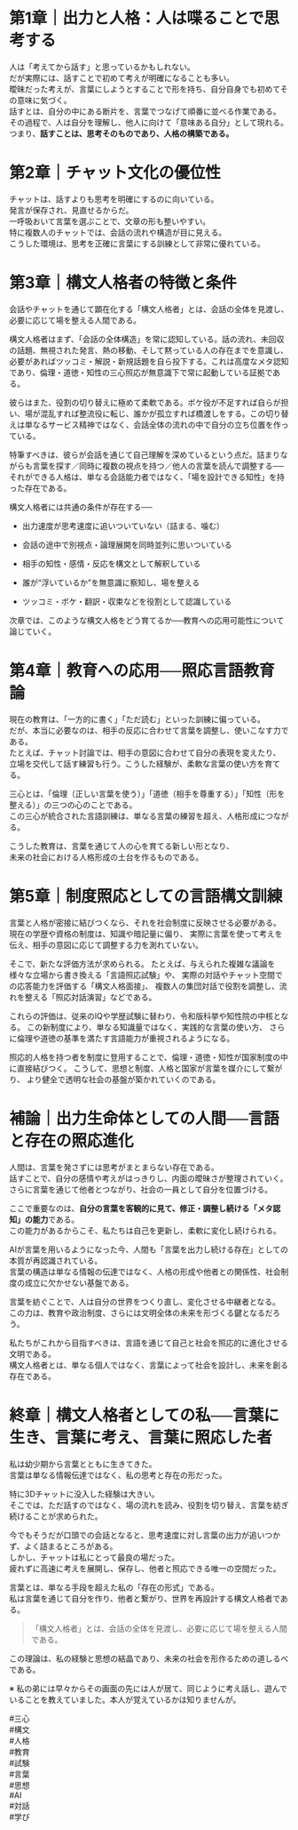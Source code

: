 # 第1章｜出力と人格：人は喋ることで思考する

人は「考えてから話す」と思っているかもしれない。  
だが実際には、話すことで初めて考えが明確になることも多い。  
曖昧だった考えが、言葉にしようとすることで形を持ち、自分自身でも初めてその意味に気づく。  
話すとは、自分の中にある断片を、言葉でつなげて順番に並べる作業である。  
その過程で、人は自分を理解し、他人に向けて「意味ある自分」として現れる。  
つまり、**話すことは、思考そのものであり、人格の構築である。**

# 第2章｜チャット文化の優位性

チャットは、話すよりも思考を明確にするのに向いている。  
発言が保存され、見直せるからだ。  
一呼吸おいて言葉を選ぶことで、文章の形も整いやすい。  
特に複数人のチャットでは、会話の流れや構造が目に見える。  
こうした環境は、思考を正確に言葉にする訓練として非常に優れている。

# 第3章｜構文人格者の特徴と条件

会話やチャットを通じて顕在化する「構文人格者」とは、会話の全体を見渡し、必要に応じて場を整える人間である。

構文人格者はまず、「会話の全体構造」を常に認知している。話の流れ、未回収の話題、無視された発言、熱の移動、そして黙っている人の存在までを意識し、必要があればツッコミ・解説・新規話題を自ら投下する。これは高度なメタ認知であり、倫理・道徳・知性の三心照応が無意識下で常に起動している証拠である。

彼らはまた、役割の切り替えに極めて柔軟である。ボケ役が不足すれば自らが担い、場が混乱すれば整流役に転じ、誰かが孤立すれば橋渡しをする。この切り替えは単なるサービス精神ではなく、会話全体の流れの中で自分の立ち位置を作っている。

特筆すべきは、彼らが会話を通じて自己理解を深めているという点だ。詰まりながらも言葉を探す／同時に複数の視点を持つ／他人の言葉を読んで調整する──  
それができる人格は、単なる会話能力者ではなく、「場を設計できる知性」を持った存在である。

構文人格者には共通の条件が存在する──

- 出力速度が思考速度に追いついていない（詰まる、噛む）
    
- 会話の途中で別視点・論理展開を同時並列に思いついている
    
- 相手の知性・感情・反応を構文として解釈している
    
- 誰が“浮いているか”を無意識に察知し、場を整える
    
- ツッコミ・ボケ・翻訳・収束などを役割として認識している

次章では、このような構文人格をどう育てるか──教育への応用可能性について論じていく。

# 第4章｜教育への応用──照応言語教育論

  現在の教育は、「一方的に書く」「ただ読む」といった訓練に偏っている。  
 だが、本当に必要なのは、相手の反応に合わせて言葉を調整し、使いこなす力である。  
 たとえば、チャット討論では、相手の意図に合わせて自分の表現を変えたり、  
 立場を交代して話す練習も行う。こうした経験が、柔軟な言葉の使い方を育てる。
 
 三心とは、「倫理（正しい言葉を使う）」「道徳（相手を尊重する）」「知性（形を整える）」の三つの心のことである。  
 この三心が統合された言語訓練は、単なる言葉の練習を超え、人格形成につながる。
 
 こうした教育は、言葉を通じて人の心を育てる新しい形となり、  
 未来の社会における人格形成の土台を作るものである。

# 第5章｜制度照応としての言語構文訓練

言葉と人格が密接に結びつくなら、それを社会制度に反映させる必要がある。
現在の学歴や資格の制度は、知識や暗記量に偏り、
実際に言葉を使って考えを伝え、相手の意図に応じて調整する力を測れていない。

そこで、新たな評価方法が求められる。
たとえば、与えられた複雑な議論を様々な立場から書き換える「言語照応試験」や、
実際の対話やチャット空間での応答能力を評価する「構文人格面接」、
複数人の集団対話で役割を調整し、流れを整える「照応対話演習」などである。

これらの評価は、従来のIQや学歴試験に替わり、令和版科挙や知性院の中核となる。
この新制度により、単なる知識量ではなく、実践的な言葉の使い方、
さらに倫理や道徳の基準を満たす言語能力が重視されるようになる。

照応的人格を持つ者を制度に登用することで、倫理・道徳・知性が国家制度の中に直接結びつく。
こうして、思想と制度、人格と国家が言葉を媒介にして繋がり、
より健全で透明な社会の基盤が築かれていくのである。

# 補論｜出力生命体としての人間──言語と存在の照応進化

人間は、言葉を発さずには思考がまとまらない存在である。  
話すことで、自分の感情や考えがはっきりし、内面の曖昧さが整理されていく。  
さらに言葉を通じて他者とつながり、社会の一員として自分を位置づける。

ここで重要なのは、**自分の言葉を客観的に見て、修正・調整し続ける「メタ認知」の能力**である。  
この能力があるからこそ、私たちは自己を更新し、柔軟に変化し続けられる。

AIが言葉を用いるようになった今、人間も「言葉を出力し続ける存在」としての本質が再認識されている。  
言葉の構造は単なる情報の伝達ではなく、人格の形成や他者との関係性、社会制度の成立に欠かせない基盤である。

言葉を紡ぐことで、人は自分の世界をつくり直し、変化させる中継者となる。  
この力は、教育や政治制度、さらには文明全体の未来を形づくる鍵となるだろう。

私たちがこれから目指すべきは、言語を通じて自己と社会を照応的に進化させる文明である。  
構文人格者とは、単なる個人ではなく、言葉によって社会を設計し、未来を創る存在である。


# 終章｜構文人格者としての私──言葉に生き、言葉に考え、言葉に照応した者

私は幼少期から言葉とともに生きてきた。  
言葉は単なる情報伝達ではなく、私の思考と存在の形だった。

特に3Dチャットに没入した経験は大きい。  
そこでは、ただ話すのではなく、場の流れを読み、役割を切り替え、言葉を紡ぎ続けることが求められた。

今でもそうだが口頭での会話となると、思考速度に対し言葉の出力が追いつかず、よく詰まるところがある。  
しかし、チャットは私にとって最良の場だった。  
疲れずに高速に考えを展開し、保存し、他者と照応できる唯一の空間だった。

言葉とは、単なる手段を超えた私の「存在の形式」である。  
私は言葉を通じて自分を作り、他者と繋がり、世界を再設計する構文人格者である。
> 「構文人格者」とは、会話の全体を見渡し、必要に応じて場を整える人間である。

この理論は、私の経験と思想の結晶であり、未来の社会を形作るための道しるべである。

※ 私の弟には早々からその画面の先には人が居て、同じように考え話し、遊んでいることを教えていました。本人が覚えているかは知りませんが。

#三心  
#構文  
#人格  
#教育  
#試験  
#言葉  
#思想  
#AI  
#対話  
#学び

